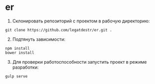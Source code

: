 # er

1. Склонировать репозиторий с проектом в рабочую директорию:

`git clone https://github.com/legatdestr/er.git .`

2. Подтянуть зависимости:

`npm install`<br>
`bower install`

3. Для проверки работоспособности запустить проект в режиме разработки:

`gulp serve`
